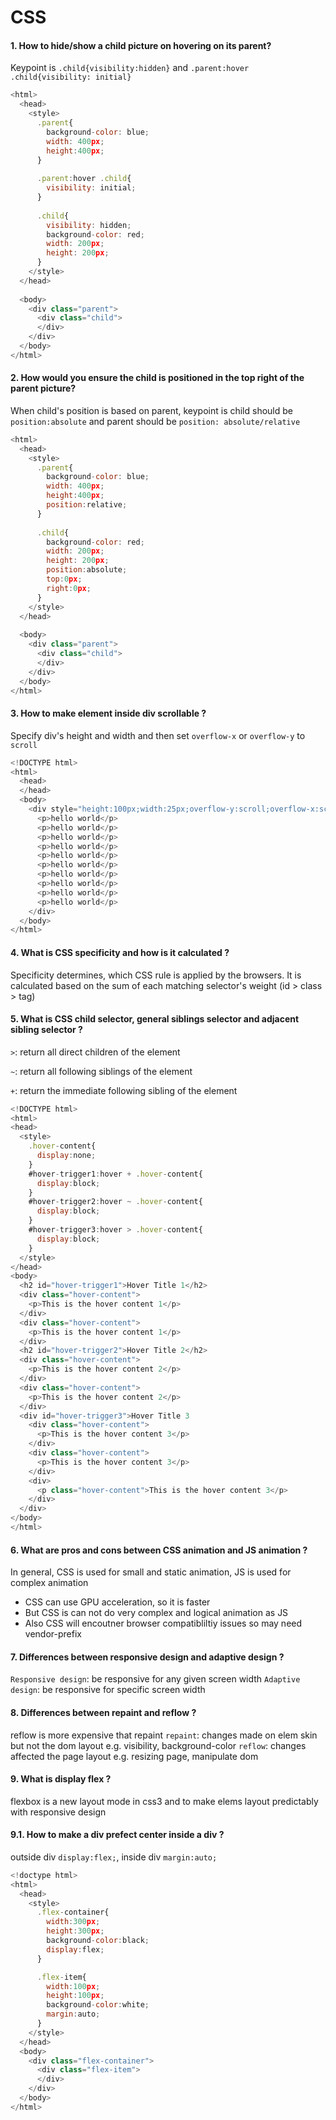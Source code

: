 # CSS
#### 1. How to hide/show a child picture on hovering on its parent?
Keypoint is `.child{visibility:hidden}` and `.parent:hover .child{visibility: initial}`
```javascript
<html>
  <head>
    <style>
      .parent{
        background-color: blue;
        width: 400px;
        height:400px;
      }
      
      .parent:hover .child{
        visibility: initial;
      }
      
      .child{
        visibility: hidden;
        background-color: red;
        width: 200px;
        height: 200px;
      }
    </style>
  </head>
  
  <body>
    <div class="parent">
      <div class="child">
      </div>
    </div>
  </body>
</html>
```
#### 2. How would you ensure the child is positioned in the top right of the parent picture?
When child's position is based on parent, keypoint is child should be `position:absolute` and parent should be `position: absolute/relative`
```javascript
<html>
  <head>
    <style>
      .parent{
        background-color: blue;
        width: 400px;
        height:400px;
        position:relative;
      }  
      
      .child{
        background-color: red;
        width: 200px;
        height: 200px;
        position:absolute;
        top:0px;
        right:0px;
      }
    </style>
  </head>
  
  <body>
    <div class="parent">
      <div class="child">
      </div>
    </div>
  </body>
</html>
```
#### 3. How to make element inside div scrollable ?
Specify div's height and width and then set `overflow-x` or `overflow-y` to `scroll`
```javascript
<!DOCTYPE html>
<html>
  <head>
  </head>
  <body>
	<div style="height:100px;width:25px;overflow-y:scroll;overflow-x:scroll">
      <p>hello world</p>
	  <p>hello world</p>
	  <p>hello world</p>
	  <p>hello world</p>
	  <p>hello world</p>
	  <p>hello world</p>
	  <p>hello world</p>
	  <p>hello world</p>
	  <p>hello world</p>
	  <p>hello world</p>
	</div>
  </body>
</html>
```
#### 4. What is CSS specificity and how is it calculated ?
Specificity determines, which CSS rule is applied by the browsers.
It is calculated based on the sum of each matching selector's weight (id > class > tag)
#### 5. What is CSS child selector, general siblings selector and adjacent sibling selector ?
`>`: return all direct children of the element

`~`: return all following siblings of the element

`+`: return the immediate following sibling of the element
```javascript
<!DOCTYPE html>
<html>
<head>
  <style>
    .hover-content{
      display:none;
    }
    #hover-trigger1:hover + .hover-content{
      display:block;
    }
    #hover-trigger2:hover ~ .hover-content{
      display:block;
    }
    #hover-trigger3:hover > .hover-content{
      display:block;
    }
  </style>
</head>
<body>
  <h2 id="hover-trigger1">Hover Title 1</h2>
  <div class="hover-content">
    <p>This is the hover content 1</p>
  </div>
  <div class="hover-content">
    <p>This is the hover content 1</p>
  </div>
  <h2 id="hover-trigger2">Hover Title 2</h2>
  <div class="hover-content">
    <p>This is the hover content 2</p>
  </div>
  <div class="hover-content">
    <p>This is the hover content 2</p>
  </div>
  <div id="hover-trigger3">Hover Title 3
    <div class="hover-content">
      <p>This is the hover content 3</p>
    </div>
    <div class="hover-content">
      <p>This is the hover content 3</p>
    </div>
    <div>
      <p class="hover-content">This is the hover content 3</p>
    </div>
  </div>
</body>
</html>
```
#### 6. What are pros and cons between CSS animation and JS animation ?
In general, CSS is used for small and static animation, JS is used for complex animation
- CSS can use GPU acceleration, so it is faster
- But CSS is can not do very complex and logical animation as JS
- Also CSS will encoutner browser compatibliltiy issues so may need vendor-prefix
#### 7. Differences between responsive design and adaptive design ?
`Responsive design`: be responsive for any given screen width
`Adaptive design`: be responsive for specific screen width
#### 8. Differences between repaint and reflow ?
reflow is more expensive that repaint
`repaint`: changes made on elem skin but not the dom layout e.g. visibility, background-color
`reflow`: changes affected the page layout e.g. resizing page, manipulate dom
#### 9. What is display flex ?
flexbox is a new layout mode in css3 and to make elems layout predictably with responsive design
#### 9.1. How to make a div prefect center inside a div ?
outside div `display:flex;`, inside div `margin:auto;`
```javascript
<!doctype html>
<html>
  <head>
    <style>
      .flex-container{
        width:300px;
        height:300px;
        background-color:black;
        display:flex;
      }

      .flex-item{
        width:100px;
        height:100px;
        background-color:white;
        margin:auto;
      }
    </style>
  </head>
  <body>
    <div class="flex-container">
      <div class="flex-item">
      </div>
    </div>
  </body>
</html>
```
